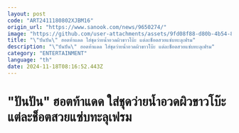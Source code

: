 ```yaml
---
layout: post
code: "ART2411180802XJBM16"
origin_url: "https://www.sanook.com/news/9650274/"
image: "https://github.com/user-attachments/assets/9fd08f88-d80b-4b54-8f10-67ab65ca0520"
title: "\"ปันปัน\" ฮอตท้าแดด ใส่ชุดว่ายน้ำอวดผิวขาวโบ๊ะ แต่ละช็อตสวยแซ่บทะลุเฟรม"
description: "\"ปันปัน\" ฮอตท้าแดด ใส่ชุดว่ายน้ำอวดผิวขาวโบ๊ะ แต่ละช็อตสวยแซ่บทะลุเฟรม"
category: "ENTERTAINMENT"
language: "th"
date: 2024-11-18T08:16:52.443Z
---
```


# "ปันปัน" ฮอตท้าแดด ใส่ชุดว่ายน้ำอวดผิวขาวโบ๊ะ แต่ละช็อตสวยแซ่บทะลุเฟรม